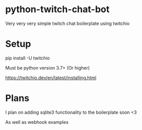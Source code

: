 # python-twitch-chat-bot
Very very very simple twitch chat boilerplate using twitchio 

# Setup
pip install -U twitchio

Must be python version 3.7+ (Or higher)

https://twitchio.dev/en/latest/installing.html

# Plans
I plan on adding sqlite3 functionality to the boilerplate soon <3

As well as webhook examples
